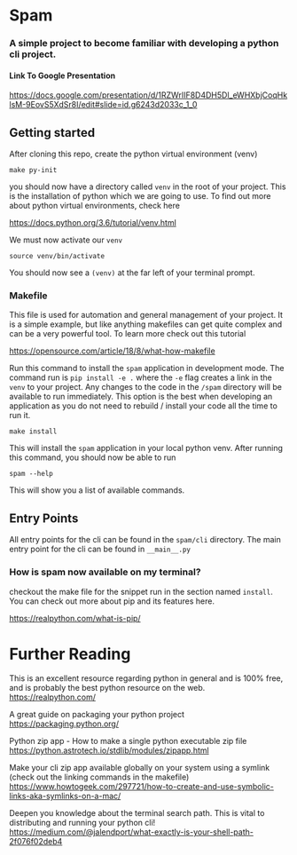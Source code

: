 # Spam 
### A simple project to become familiar with developing a python cli project.

#### Link To Google Presentation
https://docs.google.com/presentation/d/1RZWrIIF8D4DH5Dl_eWHXbjCoqHklsM-9EovS5XdSr8I/edit#slide=id.g6243d2033c_1_0

## Getting started
After cloning this repo, create the python virtual environment (venv)
```shell
make py-init
```
you should now have a directory called `venv` in the root of your project. This is the installation of python which we are going to use. 
To find out more about python virtual environments, check here

https://docs.python.org/3.6/tutorial/venv.html

We must now activate our ```venv```
```shell
source venv/bin/activate
```

You should now see a ``(venv)`` at the far left of your terminal prompt.


### Makefile
This file is used for automation and general management of your project. It is a simple example, but like anything makefiles can get quite complex and 
can be a very powerful tool. To learn more check out this tutorial

https://opensource.com/article/18/8/what-how-makefile

Run this command to install the ```spam``` application in development mode. The command run is
```pip install -e .``` where the `-e` flag creates a link in the `venv` to your project. Any changes
to the code in the `/spam` directory will be available to run immediately. This option is the best when developing an
application as you do not need to rebuild / install your code all the time to run it.
```shell
make install
```

This will install the `spam` application in your local python venv. After running this command, you should now be able to run
```shell
spam --help
```
This will show you a list of available commands.

## Entry Points
All entry points for the cli can be found in the ``spam/cli`` directory.
The main entry point for the cli can be found in ``__main__.py`` 

### How is spam now available on my terminal?
checkout the make file for the snippet run in the section named `install`. You can check out more about pip and its features here.

https://realpython.com/what-is-pip/


# Further Reading

This is an excellent resource regarding python in general and is 100% free, and is probably the best python resource on the web.
https://realpython.com/

A great guide on packaging your python project
https://packaging.python.org/

Python zip app - How to make a single python executable zip file
https://python.astrotech.io/stdlib/modules/zipapp.html

Make your cli zip app available globally on your system using a symlink (check out the linking commands in the makefile)
https://www.howtogeek.com/297721/how-to-create-and-use-symbolic-links-aka-symlinks-on-a-mac/

Deepen you knowledge about the terminal search path. This is vital to distributing and running your python cli!
https://medium.com/@jalendport/what-exactly-is-your-shell-path-2f076f02deb4
